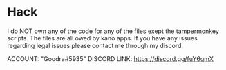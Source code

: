 # Hack
I do NOT own any of the code for any of the files exept the tampermonkey scripts. The files are all owed by kano apps. If you have any issues regarding legal issues please contact me through my discord.

ACCOUNT: "Goodra#5935"
DISCORD LINK: https://discord.gg/fuY6qmX
